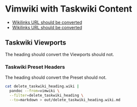 # Vimwiki with Taskwiki Content

-   [Wikilinks URL should be converted](file:URI)
-   [Wikilinks URL should be converted](d "wikilink")

## Taskwiki Viewports

The heading should convert the Viewports should not.

### Taskwiki Preset Headers

The heading should convert the Preset should not.

``` bash
cat delete_taskwiki_heading.wiki |
  pandoc --from=vimwiki \
  --filter=delete_taskwiki_heading \
  --to=markdown > out/delete_taskwiki_heading.wiki.md
```
